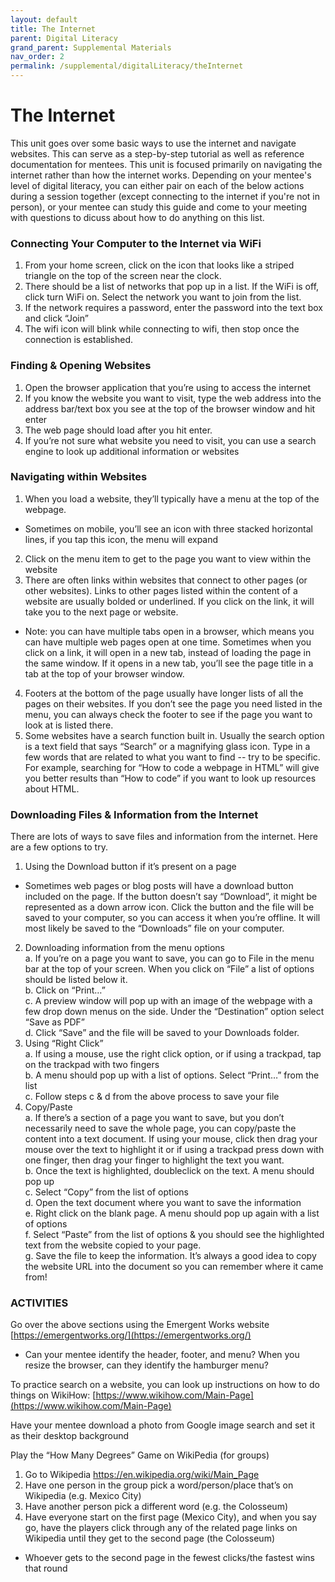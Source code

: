 ```yaml
---
layout: default
title: The Internet
parent: Digital Literacy
grand_parent: Supplemental Materials
nav_order: 2
permalink: /supplemental/digitalLiteracy/theInternet
---
```


# The Internet

This unit goes over some basic ways to use the internet and navigate websites. This can serve as a step-by-step tutorial as well as reference documentation for mentees. This unit is focused primarily on navigating the internet rather than how the internet works. Depending on your mentee's level of digital literacy, you can either pair on each of the below actions during a session together (except connecting to the internet if you're not in person), or your mentee can study this guide and come to your meeting with questions to dicuss about how to do anything on this list.

### Connecting Your Computer to the Internet via WiFi

1. From your home screen, click on the icon that looks like a striped triangle on the top of the screen near the clock.
2. There should be a list of networks that pop up in a list. If the WiFi is off, click turn WiFi on. Select the network you want to join from the list.
3. If the network requires a password, enter the password into the text box and click “Join”
4. The wifi icon will blink while connecting to wifi, then stop once the connection is established.

### Finding & Opening Websites

1. Open the browser application that you’re using to access the internet
2. If you know the website you want to visit, type the web address into the address bar/text box you see at the top of the browser window and hit enter
3. The web page should load after you hit enter.
4. If you’re not sure what website you need to visit, you can use a search engine to look up additional information or websites

### Navigating within Websites

1. When you load a website, they’ll typically have a menu at the top of the webpage.

- Sometimes on mobile, you’ll see an icon with three stacked horizontal lines, if you tap this icon, the menu will expand

2. Click on the menu item to get to the page you want to view within the website
3. There are often links within websites that connect to other pages (or other websites). Links to other pages listed within the content of a website are usually bolded or underlined. If you click on the link, it will take you to the next page or website.

- Note: you can have multiple tabs open in a browser, which means you can have multiple web pages open at one time. Sometimes when you click on a link, it will open in a new tab, instead of loading the page in the same window. If it opens in a new tab, you’ll see the page title in a tab at the top of your browser window.

4. Footers at the bottom of the page usually have longer lists of all the pages on their websites. If you don’t see the page you need listed in the menu, you can always check the footer to see if the page you want to look at is listed there.
5. Some websites have a search function built in. Usually the search option is a text field that says “Search” or a magnifying glass icon. Type in a few words that are related to what you want to find -- try to be specific. For example, searching for “How to code a webpage in HTML” will give you better results than “How to code” if you want to look up resources about HTML.

### Downloading Files & Information from the Internet

There are lots of ways to save files and information from the internet. Here are a few options to try.<br>

1. Using the Download button if it’s present on a page

- Sometimes web pages or blog posts will have a download button included on the page. If the button doesn’t say “Download”, it might be represented as a down arrow icon. Click the button and the file will be saved to your computer, so you can access it when you’re offline. It will most likely be saved to the “Downloads” file on your computer.

2. Downloading information from the menu options<br>
   a. If you’re on a page you want to save, you can go to File in the menu bar at the top of your screen. When you click on “File” a list of options should be listed below it.<br>
   b. Click on “Print…”<br>
   c. A preview window will pop up with an image of the webpage with a few drop down menus on the side. Under the “Destination” option select “Save as PDF”<br>
   d. Click “Save” and the file will be saved to your Downloads folder.<br>
3. Using “Right Click”<br>
   a. If using a mouse, use the right click option, or if using a trackpad, tap on the trackpad with two fingers<br>
   b. A menu should pop up with a list of options. Select “Print…” from the list<br>
   c. Follow steps c & d from the above process to save your file<br>
4. Copy/Paste<br>
   a. If there’s a section of a page you want to save, but you don’t necessarily need to save the whole page, you can copy/paste the content into a text document. If using your mouse, click then drag your mouse over the text to highlight it or if using a trackpad press down with one finger, then drag your finger to highlight the text you want.<br>
   b. Once the text is highlighted, doubleclick on the text. A menu should pop up<br>
   c. Select “Copy” from the list of options<br>
   d. Open the text document where you want to save the information<br>
   e. Right click on the blank page. A menu should pop up again with a list of options<br>
   f. Select “Paste” from the list of options & you should see the highlighted text from the website copied to your page.<br>
   g. Save the file to keep the information. It’s always a good idea to copy the website URL into the document so you can remember where it came from!<br>

### ACTIVITIES

Go over the above sections using the Emergent Works website [https://emergentworks.org/](https://emergentworks.org/)<br>

- Can your mentee identify the header, footer, and menu? When you resize the browser, can they identify the hamburger menu?

To practice search on a website, you can look up instructions on how to do things on WikiHow: [https://www.wikihow.com/Main-Page](https://www.wikihow.com/Main-Page)

Have your mentee download a photo from Google image search and set it as their desktop background

Play the “How Many Degrees” Game on WikiPedia (for groups)

1. Go to Wikipedia https://en.wikipedia.org/wiki/Main_Page
2. Have one person in the group pick a word/person/place that’s on Wikipedia (e.g. Mexico City)
3. Have another person pick a different word (e.g. the Colosseum)
4. Have everyone start on the first page (Mexico City), and when you say go, have the players click through any of the related page links on Wikipedia until they get to the second page (the Colosseum)

- Whoever gets to the second page in the fewest clicks/the fastest wins that round

